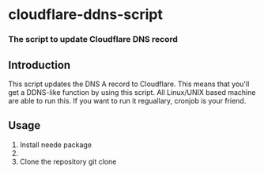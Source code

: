 # cloudflare-ddns-script

### The script to update Cloudflare DNS record



## Introduction

This script updates the DNS A record to Cloudflare. This means that you'll get a DDNS-like function by using this script. All Linux/UNIX based machine are able to run this. If you want to run it reguallary, cronjob is your friend.


## Usage

1. Install neede package
2.
3. Clone the repository
   git clone
